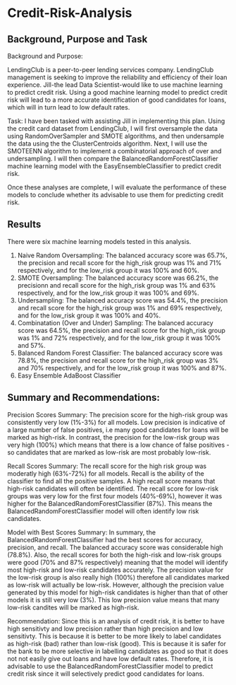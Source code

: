 # Credit-Risk-Analysis

## Background, Purpose and Task

Background and Purpose: 

LendingClub is a peer-to-peer lending services company. LendingClub management is seeking to improve the reliability and efficiency of their loan experience. Jill-the lead Data Scientist-would like to use machine learning to predict credit risk. Using a good machine learning model to predict credit risk will lead to a more accurate identification of good candidates for loans, which will in turn lead to low default rates. 

Task:
I have been tasked with assisting Jill in implementing this plan. Using the credit card dataset from LendingClub, I will first oversample the data using RandomOverSampler and SMOTE algorithms, and then undersample the data using the the ClusterCentroids algorithm. Next, I will use the SMOTEENN algorithm to implement a combinatorial approach of over and undersampling. I will then compare the BalancedRandomForestClassifier machine learning model with the EasyEnsembleClassifier to predict credit risk.

Once these analyses are complete, I will evaluate the performance of these models to conclude whether its advisable to use them for predicting credit risk. 

## Results
There were six machine learning models tested in this analysis.

1. Naive Random Oversampling: The balanced accuracy score was 65.7%, the precision and recall score for the high_risk group was 1% and 71% respectively, and for the low_risk group it was 100% and 60%.
2. SMOTE Oversampling: The balanced accuracy score was 66.2%, the precisionn and recall score for the high_risk group was 1% and 63% respectively, and for the low_risk group it was 100% and 69%.
3. Undersampling: The balanced accuracy score was 54.4%, the precision and recall score for the high_risk group was 1% and 69% respectively, and for the low_risk group it was 100% and 40%.
4. Combinatation (Over and Under) Sampling: The balanced accuracy score was 64.5%, the precision and recall score for the high_risk group was 1% and 72% respectively, and for the low_risk group it was 100% and 57%.
5. Balanced Random Forest Classifier: The balanced accuracy score was 78.8%, the precision and recall score for the high_risk group was 3% and 70% respectively, and for the low_risk group it was 100% and 87%.
6. Easy Ensemble AdaBoost Classifier

## Summary and Recommendations:

Precision Scores Summary:
The precision score for the high-risk group was consistently very low (1%-3%) for all models. Low precision is indicative of a large number of false positives, i.e many good candidates for loans will be marked as high-risk. In contrast, the precision for the low-risk group was very high (100%) which means that there is a low chance of false positives - so candidates that are marked as low-risk are most probably low-risk. 

Recall Scores Summary:
The recall score for the high risk group was moderatly high (63%-72%) for all models. Recall is the ability of the classifier to find all the positive samples. A high recall score means that high-risk candidates will often be identified. The recall score for low-risk groups was very low for the first four models (40%-69%), however it was higher for the BalancedRandomForestClassifier (87%). This means the BalancedRandomForestClassifier model will often identify low risk candidates.

Model with Best Scores Summary:
In summary, the BalancedRandomForestClassifier had the best scores for accuracy, precision, and recall. The balanced accuracy score was considerable high (78.8%). Also, the recall scores for both the high-risk and low-risk groups were good (70% and 87% respectively) meaning that the model will identify most high-risk and low-risk candidates accurately. The precision value for the low-risk group is also really high (100%) therefore all candidates marked as low-risk will actually be low-risk. However, although the precision value generated by this model for high-risk candidates is higher than that of other models it is still very low (3%). This low precision value means that many low-risk candites will be marked as high-risk.  

Recommendation:
Since this is an analysis of credit risk, it is better to have high sensitivty and low precision rather than high precision and low sensitivty. This is because it is better to be more likely to label candidates as high-risk (bad) rather than low-risk (good). This is because it is safer for the bank to be more selective in labelling candidates as good so that it does not not easily give out loans and have low default rates. Therefore, it is advisable to use the BalancedRandomForestClassifier model to predict credit risk since it will selectively predict good candidates for loans. 



